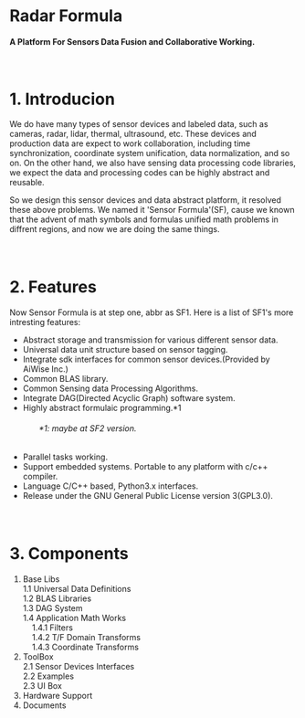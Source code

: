  # Radar Formula
#### A Platform For Sensors Data Fusion and Collaborative Working. 
&nbsp;

# 1. Introducion 

We do have many types of sensor devices and labeled data, such as cameras, radar, lidar, thermal, ultrasound, etc. These devices and production data are expect to work collaboration, including time synchronization, coordinate system unification, data normalization, and so on.
On the other hand, we also have sensing data processing code libraries, we expect the data and processing codes can be highly abstract and reusable.

So we design this sensor devices and data abstract platform, it resolved these above problems. We named it 'Sensor Formula'(SF), cause we known that the advent of math symbols and formulas unified math problems in diffrent regions, and now we are doing the same things. 
#### &nbsp;

  
# 2. Features 

Now Sensor Formula is at step one, abbr as SF1. Here is a list of SF1's more intresting features: 
- Abstract storage and transmission for various different sensor data.
- Universal data unit structure based on sensor tagging. 
- Integrate sdk interfaces for common sensor devices.(Provided by AiWise Inc.)
- Common BLAS library.
- Common Sensing data Processing Algorithms.
- Integrate DAG(Directed Acyclic Graph) software system.
- Highly abstract formulaic programming.*1
###### &nbsp;&nbsp;&nbsp;&nbsp;&nbsp;&nbsp;&nbsp;&nbsp;&nbsp;&nbsp;&nbsp;&nbsp;&nbsp;*1: maybe at SF2 version. 
- Parallel tasks working.
- Support embedded systems. Portable to any platform with c/c++ compiler.
- Language C/C++ based, Python3.x interfaces.
- Release under the GNU General Public License version 3(GPL3.0).

  
#### &nbsp;

# 3. Components

1. Base Libs  
1.1 Universal Data Definitions  
1.2 BLAS Libraries  
1.3 DAG System  
1.4 Application Math Works  
&nbsp; &nbsp; 1.4.1 Filters  
&nbsp; &nbsp; 1.4.2 T/F Domain Transforms  
&nbsp; &nbsp; 1.4.3 Coordinate Transforms
2. ToolBox  
2.1 Sensor Devices Interfaces  
2.2 Examples  
2.3 UI Box  
3. Hardware Support
4. Documents


